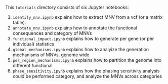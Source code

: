 This `tutorials` directory consists of six Jupyter notebooks:
1. `identify_mnv.ipynb` explains how to extract MNV from a vcf (or a matrix table).
2. `annotate_mnv.ipynb` explains how to annotate the functional consequences and category of MNVs
3. `functional_impact.ipynb` explains how to generate per gene (or per individual) statistics 
4. `global_mechanisms.ipynb` explains how to analyize the generation mechanisms of MNVs, genome wide 
5. `per_region_mechanisms.ipynb` explains how to partition the genome into different functional
6. `phase_sensitivity.ipynb` explains how the phasing sensitivity analysis could be performed
category, and analyze the MNVs across categories

